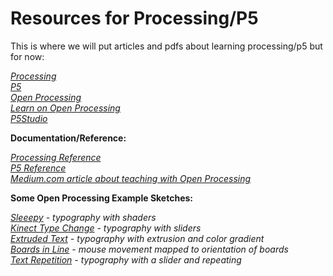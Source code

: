 # Resources for Processing/P5

This is where we will put articles and pdfs about learning processing/p5 but for now:

*[Processing](https://processing.org)\
[P5](https://p5js.org)\
[Open Processing](https://openprocessing.org)\
[Learn on Open Processing](https://www.openprocessing.org/learn/)\
[P5Studio](https://p5studio.timrodenbroeker.now.sh/)*

**Documentation/Reference:**

*[Processing Reference](https://processing.org/reference/)\
[P5 Reference](https://p5js.org/reference/)\
[Medium.com article about teaching with Open Processing](https://medium.com/openprocessing/teaching-coding-with-openprocessing-3b3b775c6ad2)*


**Some Open Processing Example Sketches:**

*[Sleeepy](https://www.openprocessing.org/sketch/917861) - typography with shaders\
[Kinect Type Change](https://www.openprocessing.org/sketch/907618) - typography with sliders\
[Extruded Text](https://www.openprocessing.org/sketch/914290) - typography with extrusion and color gradient\
[Boards in Line](https://www.openprocessing.org/sketch/400636) - mouse movement mapped to orientation of boards\
[Text Repetition](https://www.openprocessing.org/sketch/872056) - typography with a slider and repeating*
